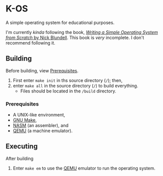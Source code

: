 # K-OS

A simple operating system for educational purposes.

I'm currently *kinda* following the book, [*Writing a Simple Operating System from Scratch* by Nick Blundell](https://www.cs.bham.ac.uk/~exr/lectures/opsys/10_11/lectures/os-dev.pdf).
This book is *very* incomplete. I don't recommend following it.

## Building

Before building, view [Prerequisites](#Prerequisites).

1. First enter `make init` in ths source directory (`/`); then,
2. enter `make all` in the source directory (`/`) to build everything.
    * Files should be located in the `/build` directory.

### Prerequisites

* A UNIX-like environment,
* [GNU Make](https://www.gnu.org/software/make/),
* [NASM](https://www.nasm.us/) (an assembler), and
* [QEMU](https://www.qemu.org/) (a machine emulator).

## Executing

After building

1. Enter `make em` to use the [QEMU](https://www.qemu.org/) emulator to run the
   operating system.
